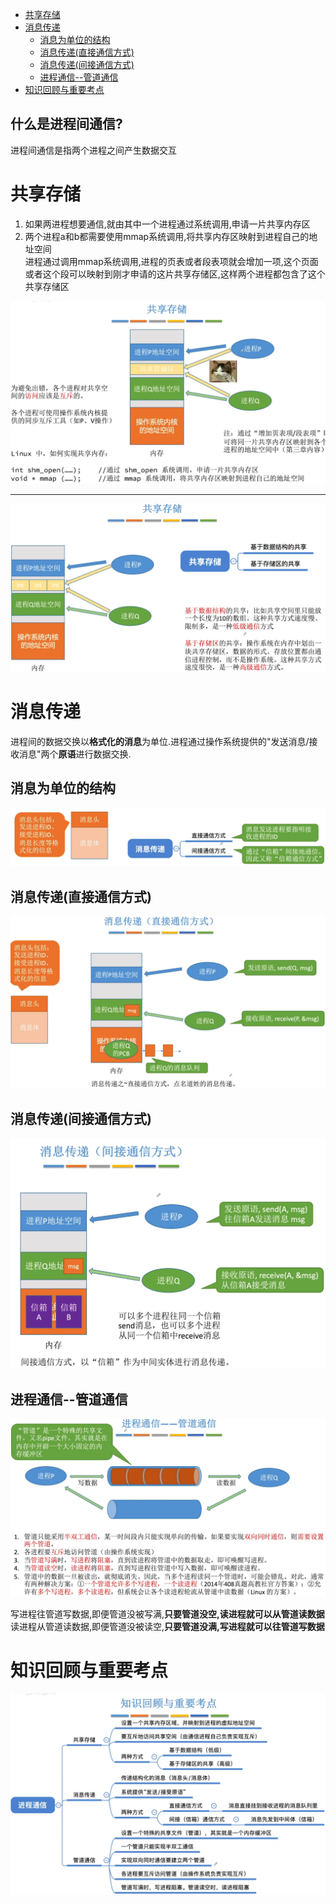 - [共享存储](#共享存储)
- [消息传递](#消息传递)
  - [消息为单位的结构](#消息为单位的结构)
  - [消息传递(直接通信方式)](#消息传递直接通信方式)
  - [消息传递(间接通信方式)](#消息传递间接通信方式)
  - [进程通信--管道通信](#进程通信--管道通信)
- [知识回顾与重要考点](#知识回顾与重要考点)

## 什么是进程间通信?
进程间通信是指两个进程之间产生数据交互

# 共享存储
1. 如果两进程想要通信,就由其中一个进程通过系统调用,申请一片共享内存区
2. 两个进程a和b都需要使用mmap系统调用,将共享内存区映射到进程自己的地址空间\
   进程通过调用mmap系统调用,进程的页表或者段表项就会增加一项,这个页面或者这个段可以映射到刚才申请的这片共享存储区,这样两个进程都包含了这个共享存储区

<img src="img/../../img/共享存储.png">
<hr>
<img src="img/../../img/共享空间的设计方式.png">

# 消息传递
进程间的数据交换以**格式化的消息**为单位.进程通过操作系统提供的"发送消息/接收消息"两个**原语**进行数据交换.
## 消息为单位的结构
<img src="img/../../img/消息为单位.png">

## 消息传递(直接通信方式)
<img src="img/../../img/直接通信方式.png">

## 消息传递(间接通信方式)
<img src="img/../../img/间接通信方式.png">

## 进程通信--管道通信
<img src="img/../../img/管道通信.png">

写进程往管道写数据,即便管道没被写满,**只要管道没空,读进程就可以从管道读数据**\
读进程从管道读数据,即便管道没被读空,**只要管道没满,写进程就可以往管道写数据**

# 知识回顾与重要考点
<img src="img/../../img/进程通信考点.png">